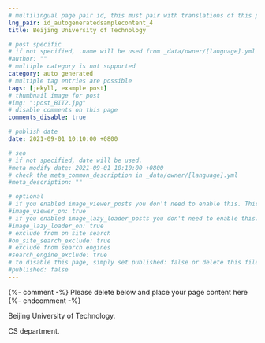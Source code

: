 ```yaml
---
# multilingual page pair id, this must pair with translations of this page. (This name must be unique)
lng_pair: id_autogeneratedsamplecontent_4
title: Beijing University of Technology

# post specific
# if not specified, .name will be used from _data/owner/[language].yml
#author: ""
# multiple category is not supported
category: auto generated
# multiple tag entries are possible
tags: [jekyll, example post]
# thumbnail image for post
#img: ":post_BIT2.jpg"
# disable comments on this page
comments_disable: true

# publish date
date: 2021-09-01 10:10:00 +0800

# seo
# if not specified, date will be used.
#meta_modify_date: 2021-09-01 10:10:00 +0800
# check the meta_common_description in _data/owner/[language].yml
#meta_description: ""

# optional
# if you enabled image_viewer_posts you don't need to enable this. This is only if image_viewer_posts = false
#image_viewer_on: true
# if you enabled image_lazy_loader_posts you don't need to enable this. This is only if image_lazy_loader_posts = false
#image_lazy_loader_on: true
# exclude from on site search
#on_site_search_exclude: true
# exclude from search engines
#search_engine_exclude: true
# to disable this page, simply set published: false or delete this file
#published: false
---
```


{%- comment -%} Please delete below and place your page content here {%- endcomment -%}

Beijing University of Technology.

CS department.
